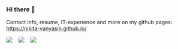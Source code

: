 ### Hi there 👋

Contact info, resume, IT-experience and more on my github pages: https://nikita-vanyasin.github.io/

![](https://img.shields.io/github/stars/nikita-vanyasin?affiliations=OWNER%2CCOLLABORATOR%2CORGANIZATION_MEMBER&style=social)&nbsp;&nbsp;&nbsp;&nbsp;![](https://img.shields.io/github/followers/nikita-vanyasin?style=social)&nbsp;&nbsp;&nbsp;&nbsp;![](https://komarev.com/ghpvc/?username=nikita-vanyasin&color=lightgrey&style=flat)
